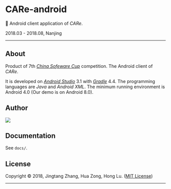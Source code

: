 # CARe-android

🤖 Android client application of *CARe*.

2018.03 - 2018.08, Nanjing

---

## About

Product of 7th [*China Sofeware Cup*](http://www.cnsoftbei.com/) competition. The Android client of *CARe*.

It is developed on [*Android Studio*](https://developer.android.com/studio) 3.1 with [*Gradle*](https://gradle.org/) 4.4. The programming languages are *Java* and *Android XML*. The minimum running environment is Android 4.0 (Our demo is on Android 8.0).

## Author

[![](https://github.com/mrdrivingduck.png?size=50)](https://github.com/mrdrivingduck)

## Documentation

See `docs/`.

## License

Copyright © 2018, Jingtang Zhang, Hua Zong, Hong Lu. ([MIT License](LICENSE))

---

